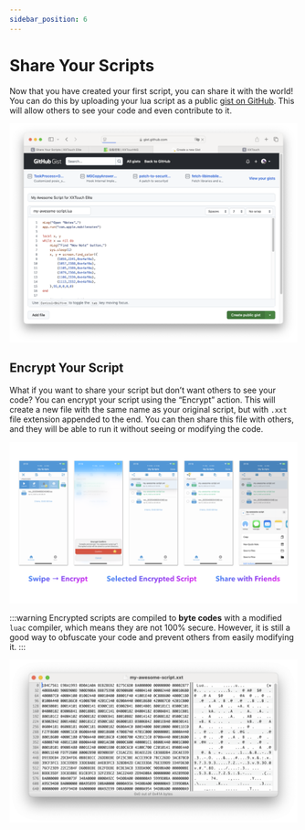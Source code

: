 ```yaml
---
sidebar_position: 6
---
```


# Share Your Scripts

Now that you have created your first script, you can share it with the world! You can do this by uploading your lua script as a public [gist on GitHub](https://gist.github.com). This will allow others to see your code and even contribute to it.

![Share_Your_Scripts.003](./img/Share_Your_Scripts.003.png)

## Encrypt Your Script

What if you want to share your script but don’t want others to see your code? You can encrypt your script using the “Encrypt” action. This will create a new file with the same name as your original script, but with `.xxt` file extension appended to the end. You can then share this file with others, and they will be able to run it without seeing or modifying the code.

![Share_Your_Scripts.001](./img/Share_Your_Scripts.001.png)

:::warning
Encrypted scripts are compiled to **byte codes** with a modified `luac` compiler, which means they are not 100% secure. However, it is still a good way to obfuscate your code and prevent others from easily modifying it.
:::

![Share_Your_Scripts.002](./img/Share_Your_Scripts.002.png)
